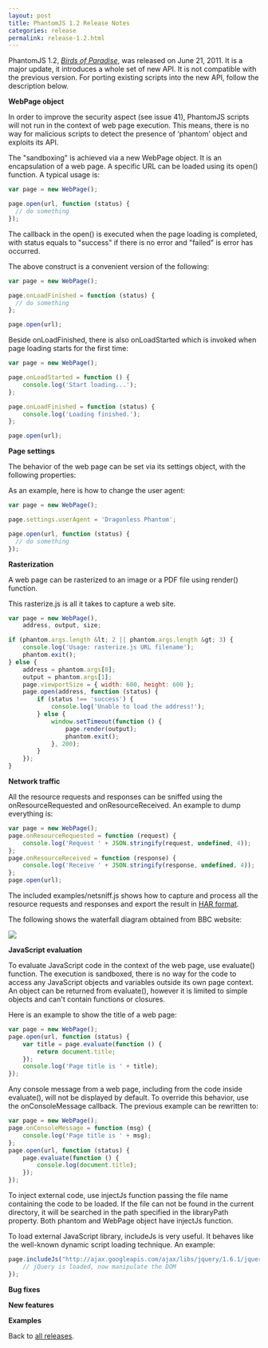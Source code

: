 ```yaml
---
layout: post
title: PhantomJS 1.2 Release Notes
categories: release
permalink: release-1.2.html
---
```


PhantomJS 1.2, _[Birds of Paradise](release-names.html)_, was released on June 21, 2011. It is a major update, it introduces a whole set of new API. It is not compatible with the previous version. For porting existing scripts into the new API, follow the description below.

**WebPage object**

In order to improve the security aspect (see issue 41), PhantomJS scripts will not run in the context of web page execution. This means, there is no way for malicious scripts to detect the presence of 'phantom' object and exploits its API.

The "sandboxing" is achieved via a new WebPage object. It is an encapsulation of a web page. A specific URL can be loaded using its open() function. A typical usage is:

```javascript
var page = new WebPage();

page.open(url, function (status) {
  // do something
});
```

The callback in the open() is executed when the page loading is completed, with status equals to "success" if there is no error and "failed" is error has occurred.

The above construct is a convenient version of the following:

```javascript
var page = new WebPage();

page.onLoadFinished = function (status) {
  // do something
};

page.open(url);
```

Beside onLoadFinished, there is also onLoadStarted which is invoked when page loading starts for the first time:

```javascript
var page = new WebPage();

page.onLoadStarted = function () {
    console.log('Start loading...');
};

page.onLoadFinished = function (status) {
    console.log('Loading finished.');
};

page.open(url);
```

**Page settings**

The behavior of the web page can be set via its settings object, with the following properties:

As an example, here is how to change the user agent:

```javascript
var page = new WebPage();

page.settings.userAgent = 'Dragonless Phantom';

page.open(url, function (status) {
  // do something
});
```

**Rasterization**

A web page can be rasterized to an image or a PDF file using render() function.

This rasterize.js is all it takes to capture a web site.

```javascript
var page = new WebPage(),
    address, output, size;

if (phantom.args.length &lt; 2 || phantom.args.length &gt; 3) {
    console.log('Usage: rasterize.js URL filename');
    phantom.exit();
} else {
    address = phantom.args[0];
    output = phantom.args[1];
    page.viewportSize = { width: 600, height: 600 };
    page.open(address, function (status) {
        if (status !== 'success') {
            console.log('Unable to load the address!');
        } else {
            window.setTimeout(function () {
                page.render(output);
                phantom.exit();
            }, 200);
        }
    });
}
```

**Network traffic**

All the resource requests and responses can be sniffed using the onResourceRequested and onResourceReceived. An example to dump everything is:

```javascript
var page = new WebPage();
page.onResourceRequested = function (request) {
    console.log('Request ' + JSON.stringify(request, undefined, 4));
};
page.onResourceReceived = function (response) {
    console.log('Receive ' + JSON.stringify(response, undefined, 4));
};
page.open(url);
```

The included examples/netsniff.js shows how to capture and process all the resource requests and responses and export the result in [HAR format](http://groups.google.com/group/http-archive-specification?hl=en).

The following shows the waterfall diagram obtained from BBC website:

![](https://lh6.googleusercontent.com/-xoooH5EB6EE/TgnyJ3r9sRI/AAAAAAAAB98/wYJ_VoWED34/s640/bbc-har.png)

**JavaScript evaluation**

To evaluate JavaScript code in the context of the web page, use evaluate() function. The execution is sandboxed, there is no way for the code to access any JavaScript objects and variables outside its own page context. An object can be returned from evaluate(), however it is limited to simple objects and can't contain functions or closures.

Here is an example to show the title of a web page:

```javascript
var page = new WebPage();
page.open(url, function (status) {
    var title = page.evaluate(function () {
        return document.title;
    });
    console.log('Page title is ' + title);
});
```

Any console message from a web page, including from the code inside evaluate(), will not be displayed by default. To override this behavior, use the onConsoleMessage callback. The previous example can be rewritten to:

```javascript
var page = new WebPage();
page.onConsoleMessage = function (msg) {
    console.log('Page title is ' + msg);
};
page.open(url, function (status) {
    page.evaluate(function () {
        console.log(document.title);
    });
});
```

To inject external code, use injectJs function passing the file name containing the code to be loaded. If the file can not be found in the current directory, it will be searched in the path specified in the libraryPath property. Both phantom and WebPage object have injectJs function.

To load external JavaScript library, includeJs is very useful. It behaves like the well-known dynamic script loading technique. An example:

```javascript
page.includeJs("http://ajax.googleapis.com/ajax/libs/jquery/1.6.1/jquery.min.js", function() {
    // jQuery is loaded, now manipulate the DOM
});
```

**Bug fixes**

**New features**

**Examples**

Back to [all releases](releases.html).
